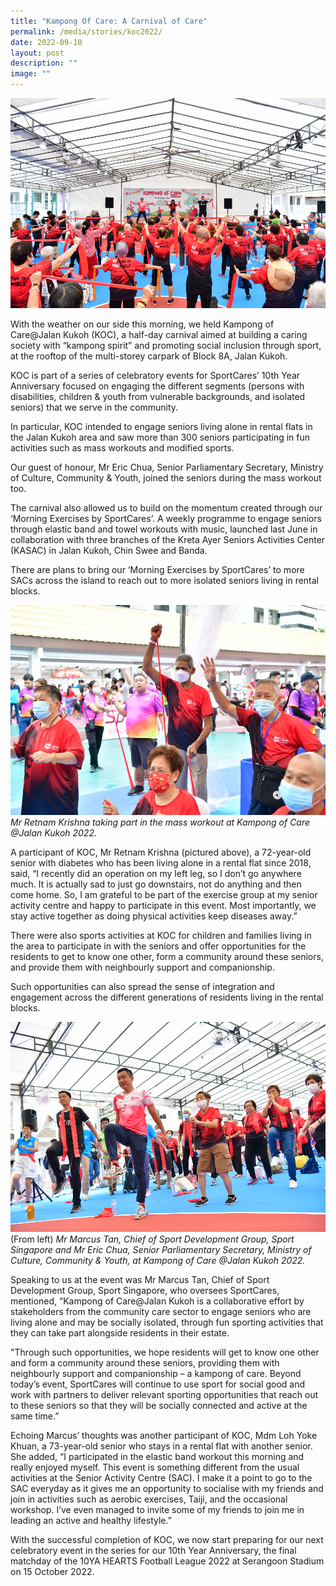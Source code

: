 ```yaml
---
title: "Kampong Of Care: A Carnival of Care"
permalink: /media/stories/koc2022/
date: 2022-09-10
layout: post
description: ""
image: ""
---
```

![](/images/Main%20Photo%20for%20KOC%202022.png)

With the weather on our side this morning, we held Kampong of Care@Jalan Kukoh (KOC), a half-day carnival aimed at building a caring society with “kampong spirit” and promoting social inclusion through sport, at the rooftop of the multi-storey carpark of Block 8A, Jalan Kukoh.

KOC is part of a series of celebratory events for SportCares’ 10th Year Anniversary focused on engaging the different segments (persons with disabilities, children & youth from vulnerable backgrounds, and isolated seniors) that we serve in the community.

In particular, KOC intended to engage seniors living alone in rental flats in the Jalan Kukoh area and saw more than 300 seniors participating in fun activities such as mass workouts and modified sports. 

Our guest of honour, Mr Eric Chua, Senior Parliamentary Secretary, Ministry of Culture, Community & Youth, joined the seniors during the mass workout too.

The carnival also allowed us to build on the momentum created through our ‘Morning Exercises by SportCares’. A weekly programme to engage seniors through elastic band and towel workouts with music, launched last June in collaboration with three branches of the Kreta Ayer Seniors Activities Center (KASAC) in Jalan Kukoh, Chin Swee and Banda. 

There are plans to bring our ‘Morning Exercises by SportCares’ to more SACs across the island to reach out to more isolated seniors living in rental blocks. 

 
![](/images/Mr%20Retnam%20Krishna%20at%20KOC%20(resized).jpg)  *Mr Retnam Krishna taking part in the mass workout at Kampong of Care @Jalan Kukoh 2022.*

A participant of KOC, Mr Retnam Krishna (pictured above), a 72-year-old senior with diabetes who has been living alone in a rental flat since 2018, said, “I recently did an operation on my left leg, so I don’t go anywhere much. It is actually sad to just go downstairs, not do anything and then come home. So, I am grateful to be part of the exercise group at my senior activity centre and happy to participate in this event. Most importantly, we stay active together as doing physical activities keep diseases away.”

There were also sports activities at KOC for children and families living in the area to participate in with the seniors and offer opportunities for the residents to get to know one other, form a community around these seniors, and provide them with neighbourly support and companionship. 

Such opportunities can also spread the sense of integration and engagement across the different generations of residents living in the rental blocks.

![](/images/Marcus%20Tan%20at%20KOC%202022.png)
(From left) *Mr Marcus Tan, Chief of Sport Development Group, Sport Singapore and Mr Eric Chua, Senior Parliamentary Secretary, Ministry of Culture, Community & Youth, at Kampong of Care @Jalan Kukoh 2022.*

Speaking to us at the event was Mr Marcus Tan, Chief of Sport Development Group, Sport Singapore, who oversees SportCares, mentioned, “Kampong of Care@Jalan Kukoh is a collaborative effort by stakeholders from the community care sector to engage seniors who are living alone and may be socially isolated, through fun sporting activities that they can take part alongside residents in their estate.

"Through such opportunities, we hope residents will get to know one other and form a community around these seniors, providing them with neighbourly support and companionship – a kampong of care. Beyond today’s event, SportCares will continue to use sport for social good and work with partners to deliver relevant sporting opportunities that reach out to these seniors so that they will be socially connected and active at the same time.”

Echoing Marcus’ thoughts was another participant of KOC, Mdm Loh Yoke Khuan, a 73-year-old senior who stays in a rental flat with another senior. She added, “I participated in the elastic band workout this morning and really enjoyed myself. This event is something different from the usual activities at the Senior Activity Centre (SAC). I make it a point to go to the SAC everyday as it gives me an opportunity to socialise with my friends and join in activities such as aerobic exercises, Taiji, and the occasional workshop. I’ve even managed to invite some of my friends to join me in leading an active and healthy lifestyle.”

With the successful completion of KOC, we now start preparing for our next celebratory event in the series for our 10th Year Anniversary, the final matchday of the 10YA HEARTS Football League 2022 at Serangoon Stadium on 15 October 2022.